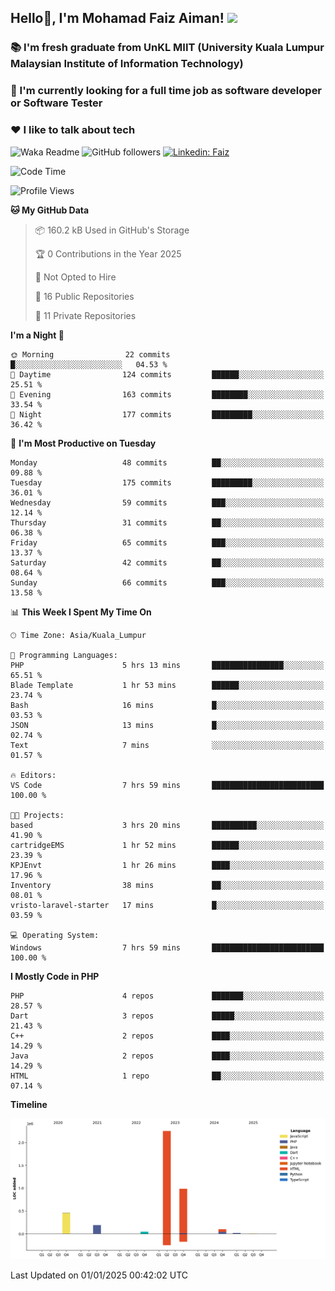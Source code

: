 <h2> Hello👋, I'm Mohamad Faiz Aiman! <img src="https://media.giphy.com/media/12oufCB0MyZ1Go/giphy.gif" width="50"></h2>

### 📚 I'm fresh graduate from UnKL MIIT (University Kuala Lumpur Malaysian Institute of Information Technology)
###  🔭 I'm currently looking for a full time job as software developer or Software Tester
###  ❤️ I like to talk about tech 


![Waka Readme](https://github.com/anmol098/anmol098/workflows/Waka%20Readme/badge.svg)
![GitHub followers](https://img.shields.io/github/followers/faizaiman?label=Follow&style=social)
[![Linkedin: Faiz](https://img.shields.io/badge/-Faiz-blue?style=flat-square&logo=Linkedin&logoColor=white&link=https://www.linkedin.com/in/mohamad-faiz-aiman-623747192/)](https://www.linkedin.com/in/mohamad-faiz-aiman-623747192/)

<!--START_SECTION:waka-->
![Code Time](http://img.shields.io/badge/Code%20Time-252%20hrs%2025%20mins-blue)

![Profile Views](http://img.shields.io/badge/Profile%20Views-9-blue)

**🐱 My GitHub Data** 

> 📦 160.2 kB Used in GitHub's Storage 
 > 
> 🏆 0 Contributions in the Year 2025
 > 
> 🚫 Not Opted to Hire
 > 
> 📜 16 Public Repositories 
 > 
> 🔑 11 Private Repositories 
 > 
**I'm a Night 🦉** 

```text
🌞 Morning                22 commits          █░░░░░░░░░░░░░░░░░░░░░░░░   04.53 % 
🌆 Daytime                124 commits         ██████░░░░░░░░░░░░░░░░░░░   25.51 % 
🌃 Evening                163 commits         ████████░░░░░░░░░░░░░░░░░   33.54 % 
🌙 Night                  177 commits         █████████░░░░░░░░░░░░░░░░   36.42 % 
```
📅 **I'm Most Productive on Tuesday** 

```text
Monday                   48 commits          ██░░░░░░░░░░░░░░░░░░░░░░░   09.88 % 
Tuesday                  175 commits         █████████░░░░░░░░░░░░░░░░   36.01 % 
Wednesday                59 commits          ███░░░░░░░░░░░░░░░░░░░░░░   12.14 % 
Thursday                 31 commits          ██░░░░░░░░░░░░░░░░░░░░░░░   06.38 % 
Friday                   65 commits          ███░░░░░░░░░░░░░░░░░░░░░░   13.37 % 
Saturday                 42 commits          ██░░░░░░░░░░░░░░░░░░░░░░░   08.64 % 
Sunday                   66 commits          ███░░░░░░░░░░░░░░░░░░░░░░   13.58 % 
```


📊 **This Week I Spent My Time On** 

```text
🕑︎ Time Zone: Asia/Kuala_Lumpur

💬 Programming Languages: 
PHP                      5 hrs 13 mins       ████████████████░░░░░░░░░   65.51 % 
Blade Template           1 hr 53 mins        ██████░░░░░░░░░░░░░░░░░░░   23.74 % 
Bash                     16 mins             █░░░░░░░░░░░░░░░░░░░░░░░░   03.53 % 
JSON                     13 mins             █░░░░░░░░░░░░░░░░░░░░░░░░   02.74 % 
Text                     7 mins              ░░░░░░░░░░░░░░░░░░░░░░░░░   01.57 % 

🔥 Editors: 
VS Code                  7 hrs 59 mins       █████████████████████████   100.00 % 

🐱‍💻 Projects: 
based                    3 hrs 20 mins       ██████████░░░░░░░░░░░░░░░   41.90 % 
cartridgeEMS             1 hr 52 mins        ██████░░░░░░░░░░░░░░░░░░░   23.39 % 
KPJEnvt                  1 hr 26 mins        ████░░░░░░░░░░░░░░░░░░░░░   17.96 % 
Inventory                38 mins             ██░░░░░░░░░░░░░░░░░░░░░░░   08.01 % 
vristo-laravel-starter   17 mins             █░░░░░░░░░░░░░░░░░░░░░░░░   03.59 % 

💻 Operating System: 
Windows                  7 hrs 59 mins       █████████████████████████   100.00 % 
```

**I Mostly Code in PHP** 

```text
PHP                      4 repos             ███████░░░░░░░░░░░░░░░░░░   28.57 % 
Dart                     3 repos             █████░░░░░░░░░░░░░░░░░░░░   21.43 % 
C++                      2 repos             ████░░░░░░░░░░░░░░░░░░░░░   14.29 % 
Java                     2 repos             ████░░░░░░░░░░░░░░░░░░░░░   14.29 % 
HTML                     1 repo              ██░░░░░░░░░░░░░░░░░░░░░░░   07.14 % 
```



**Timeline**

![Lines of Code chart](https://raw.githubusercontent.com/faizaiman/faizaiman/main/assets/bar_graph.png)


 Last Updated on 01/01/2025 00:42:02 UTC
<!--END_SECTION:waka-->

